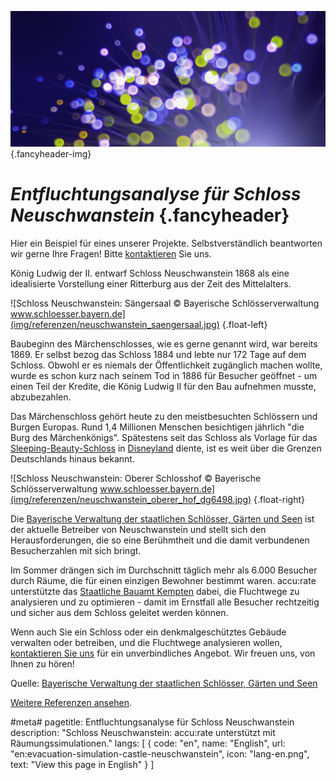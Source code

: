 ![](/img/accurate-bild-3.jpg) {.fancyheader-img}
# *Entfluchtungsanalyse für Schloss Neuschwanstein* {.fancyheader}

Hier ein Beispiel für eines unserer Projekte.
Selbstverständlich beantworten wir gerne Ihre Fragen!
Bitte [kontaktieren](kontakt) Sie uns.

König Ludwig der II. entwarf Schloss Neuschwanstein 1868 als eine idealisierte Vorstellung einer Ritterburg aus der Zeit des Mittelalters. 

![Schloss Neuschwanstein: Sängersaal © Bayerische Schlösserverwaltung www.schloesser.bayern.de](img/referenzen/neuschwanstein_saengersaal.jpg) {.float-left}

Baubeginn des Märchenschlosses, wie es gerne genannt wird, war bereits 1869. Er selbst bezog das Schloss 1884 und lebte nur 172 Tage auf dem Schloss.
Obwohl er es niemals der Öffentlichkeit zugänglich machen wollte, wurde es schon kurz nach seinem Tod in 1886 für Besucher geöffnet - um einen Teil der Kredite, die König Ludwig II für den Bau aufnehmen musste, abzubezahlen.


Das Märchenschloss gehört heute zu den meistbesuchten Schlössern und Burgen Europas. Rund 1,4 Millionen Menschen besichtigen jährlich "die Burg des Märchenkönigs". Spätestens seit das Schloss als Vorlage für das [Sleeping-Beauty-Schloss](https://en.wikipedia.org/wiki/Sleeping_Beauty_Castle) in [Disneyland](https://disneyland.disney.go.com/) diente, ist es weit über die Grenzen Deutschlands hinaus bekannt.

![Schloss Neuschwanstein: Oberer Schlosshof © Bayerische Schlösserverwaltung www.schloesser.bayern.de](img/referenzen/neuschwanstein_oberer_hof_dg6498.jpg) {.float-right}

Die [Bayerische Verwaltung der staatlichen Schlösser, Gärten und Seen](http://www.neuschwanstein.de/) ist der aktuelle Betreiber von Neuschwanstein und stellt sich den Herausforderungen, die so eine Berühmtheit und die damit verbundenen Besucherzahlen mit sich bringt.

Im Sommer drängen sich im Durchschnitt täglich mehr als 6.000 Besucher durch Räume, die für einen einzigen Bewohner bestimmt waren.
accu:rate unterstützte das [Staatliche Bauamt Kempten](http://www.stbake.bayern.de/) dabei, die Fluchtwege zu analysieren und zu optimieren - damit im Ernstfall alle Besucher rechtzeitig und sicher aus dem Schloss geleitet werden können.


Wenn auch Sie ein Schloss oder ein denkmalgeschütztes Gebäude verwalten oder betreiben, und die Fluchtwege analysieren wollen, [kontaktieren Sie uns](kontakt) für ein unverbindliches Angebot. Wir freuen uns, von Ihnen zu hören!

Quelle: [Bayerische Verwaltung der staatlichen Schlösser, Gärten und Seen](http://www.neuschwanstein.de/)

[Weitere Referenzen ansehen](referenzen).


#meta#
pagetitle: Entfluchtungsanalyse für Schloss Neuschwanstein
description: "Schloss Neuschwanstein: accu:rate unterstützt mit Räumungssimulationen."
langs: [
    { code: "en", name: "English", url: "en:evacuation-simulation-castle-neuschwanstein", icon: "lang-en.png", text: "View this page in English" }
]

